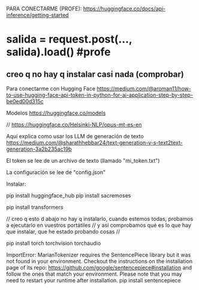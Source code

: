 PARA CONECTARME (PROFE):
https://huggingface.co/docs/api-inference/getting-started

# salida =  request.post(..., salida).load() #profe








creo q no hay q instalar casi nada (comprobar)
-----------------------------------------------------------------------------------------------------------------------------
Para conectarme con Hugging Face
https://medium.com/@aroman11/how-to-use-hugging-face-api-token-in-python-for-ai-application-step-by-step-be0ed00d315c




Modelos
https://huggingface.co/models


// https://huggingface.co/Helsinki-NLP/opus-mt-es-en


Aquí explica como usar los LLM de generación de texto
https://medium.com/@sharathhebbar24/text-generation-v-s-text2text-generation-3a2b235ac19b




El token se lee de un archivo de texto (llamado "mi_token.txt")

La configuración se lee de "config.json"

Instalar:

pip install huggingface_hub
pip install sacremoses

pip install transformers

// creo q esto d abajo no hay q instalarlo, cuando estemos todas, probamos a ejecutarlo en vuestros portátiles 
// y así comprobamos qué es lo que hay que instalar, que he estado probando cosas
// 

pip install torch torchvision torchaudio



ImportError: 
MarianTokenizer requires the SentencePiece library but it was not found in your environment. Checkout the instructions on the
installation page of its repo: https://github.com/google/sentencepiece#installation and follow the ones
that match your environment. Please note that you may need to restart your runtime after installation.
pip install sentencepiece


